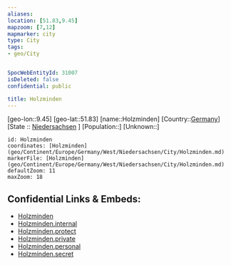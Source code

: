 ```yaml
---
aliases: 
location: [51.83,9.45]
mapzoom: [7,12] 
mapmarker: city 
type: City
tags:
- geo/City


SpocWebEntityId: 31007
isDeleted: false
confidential: public

title: Holzminden
---
```

[geo-lon::9.45]
[geo-lat::51.83]
[name::Holzminden]
[Country::[Germany](geo/Continent/Europe/Germany.md)]
[State :: [Niedersachsen](geo/Continent/Europe/Germany/West/Niedersachsen.md) ]
[Population::]
[Unknown::]


```leaflet
id: Holzminden
coordinates: [Holzminden](geo/Continent/Europe/Germany/West/Niedersachsen/City/Holzminden.md)
markerFile: [Holzminden](geo/Continent/Europe/Germany/West/Niedersachsen/City/Holzminden.md)
defaultZoom: 11 
maxZoom: 18
```


## Confidential Links & Embeds: 
- [Holzminden](../../../../../../../../_public/geo/Continent/Europe/Germany/West/Niedersachsen/City/Holzminden.md) 
- [Holzminden.internal](../../../../../../../../_internal/geo/Continent/Europe/Germany/West/Niedersachsen/City/Holzminden.internal.md) 
- [Holzminden.protect](../../../../../../../../_protect/geo/Continent/Europe/Germany/West/Niedersachsen/City/Holzminden.protect.md) 
- [Holzminden.private](../../../../../../../../_private/geo/Continent/Europe/Germany/West/Niedersachsen/City/Holzminden.private.md) 
- [Holzminden.personal](../../../../../../../../_personal/geo/Continent/Europe/Germany/West/Niedersachsen/City/Holzminden.personal.md) 
- [Holzminden.secret](../../../../../../../../_secret/geo/Continent/Europe/Germany/West/Niedersachsen/City/Holzminden.secret.md) 
